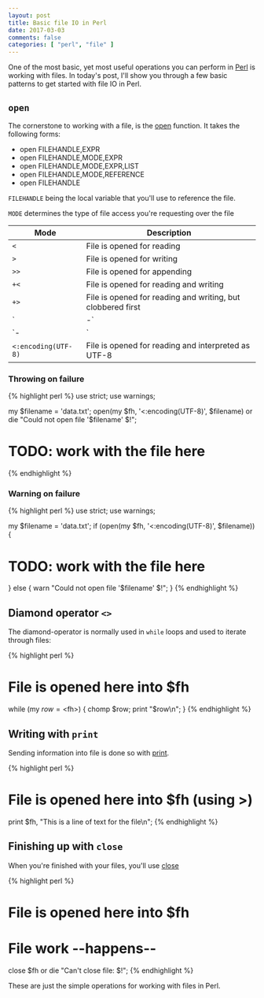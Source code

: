 ```yaml
---
layout: post
title: Basic file IO in Perl
date: 2017-03-03
comments: false
categories: [ "perl", "file" ]
---
```


One of the most basic, yet most useful operations you can perform in [Perl](https://www.perl.org/) is working with files. In today's post, I'll show you through a few basic patterns to get started with file IO in Perl.

## `open`

The cornerstone to working with a file, is the [open](http://perldoc.perl.org/functions/open.html) function. It takes the following forms:

* open FILEHANDLE,EXPR
* open FILEHANDLE,MODE,EXPR
* open FILEHANDLE,MODE,EXPR,LIST
* open FILEHANDLE,MODE,REFERENCE
* open FILEHANDLE

`FILEHANDLE` being the local variable that you'll use to reference the file. 

`MODE` determines the type of file access you're requesting over the file

| Mode | Description                                                    |
|------|----------------------------------------------------------------|
| `<`  | File is opened for reading                                     |
| `>`  | File is opened for writing                                     |
| `>>` | File is opened for appending                                   |
| `+<` | File is opened for reading and writing                         |
| `+>` | File is opened for reading and writing, but clobbered first    |
| `|-` | File is interpreted as a command and piped out                 |
| `-|` | File is interpreted as a command and piped in                  |
| `<:encoding(UTF-8)` | File is opened for reading and interpreted as UTF-8 |

### Throwing on failure

{% highlight perl %}
use strict;
use warnings;
 
my $filename = 'data.txt';
open(my $fh, '<:encoding(UTF-8)', $filename)
  or die "Could not open file '$filename' $!";

# TODO: work with the file here
{% endhighlight %}

### Warning on failure

{% highlight perl %}
use strict;
use warnings;
 
my $filename = 'data.txt';
if (open(my $fh, '<:encoding(UTF-8)', $filename)) {
  # TODO: work with the file here
} else {
  warn "Could not open file '$filename' $!";
}
{% endhighlight %}

## Diamond operator `<>`

The diamond-operator is normally used in `while` loops and used to iterate through files:

{% highlight perl %}
# File is opened here into $fh

while (my $row = <$fh>) {
  chomp $row;
  print "$row\n";
}
{% endhighlight %}

## Writing with `print`

Sending information into file is done so with [print](http://perldoc.perl.org/functions/print.html).

{% highlight perl %}
# File is opened here into $fh (using >)

print $fh, "This is a line of text for the file\n";
{% endhighlight %}

## Finishing up with `close`

When you're finished with your files, you'll use [close](http://perldoc.perl.org/functions/close.html)


{% highlight perl %}
# File is opened here into $fh 
# File work --happens--

close $fh or die "Can't close file: $!"; 
{% endhighlight %}

These are just the simple operations for working with files in Perl.